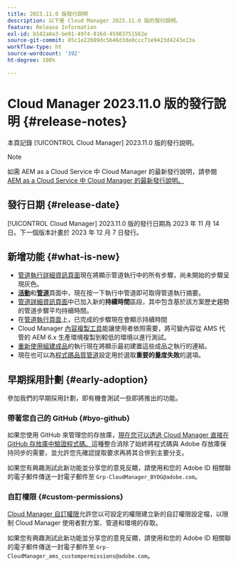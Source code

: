 ```yaml
---
title: 2023.11.0 版發行說明
description: 以下是 Cloud Manager 2023.11.0 版的發行說明。
feature: Release Information
exl-id: b542a0a3-be91-4974-816d-45983751562e
source-git-commit: 85c1e22609dc5646d3de0ccc71e9423d4243e13a
workflow-type: ht
source-wordcount: '392'
ht-degree: 100%

---
```


# Cloud Manager 2023.11.0 版的發行說明 {#release-notes}

本頁記錄 [!UICONTROL Cloud Manager] 2023.11.0 版的發行說明。

>[!NOTE]
>
>如需 AEM as a Cloud Service 中 Cloud Manager 的最新發行說明，請參閱 [AEM as a Cloud Service 中 Cloud Manager 的最新發行說明。](https://experienceleague.adobe.com/docs/experience-manager-cloud-service/content/implementing/using-cloud-manager/release-notes-cloud-manager/release-notes-cm-current.html)

## 發行日期 {#release-date}

[!UICONTROL Cloud Manager] 2023.11.0 版的發行日期為 2023 年 11 月 14 日。下一個版本計畫於 2023 年 12 月 7 日發行。

## 新增功能 {#what-is-new}

* [管道執行詳細資訊頁面](/help/using/managing-pipelines.md#view-details)現在將顯示管道執行中的所有步驟，尚未開始的步驟呈現灰色。
* **[活動](/help/using/managing-pipelines.md#activity)**&#x200B;和&#x200B;**[管道](/help/using/managing-pipelines.md#pipelines)**&#x200B;頁面中，現在按一下執行中管道即可取得管道執行摘要。
* [管道詳細資訊頁面](/help/using/managing-pipelines.md#view-details)中已加入新的&#x200B;**持續時間**&#x200B;區段，其中包含基於該方案歷史趨勢的管道步驟平均持續時間。
* 在[管道執行頁面](/help/using/managing-pipelines.md#activity-window)上，已完成的步驟現在會顯示持續時間
* Cloud Manager [內容複製工具](/help/using/content-copy.md)能讓使用者依照需要，將可變內容從 AMS 代管的 AEM 6.x 生產環境複製到較低的環境以進行測試。
* [重新使用組建成品](/help/getting-started/project-setup.md#build-artifact-reuse)的執行現在將顯示最初建置這些成品之執行的連結。
* 現在也可以為[程式碼品質管道](/help/using/non-production-pipelines.md)設定用於選取&#x200B;**重要的量度失敗**&#x200B;的選項。

## 早期採用計劃 {#early-adoption}

參加我們的早期採用計劃，即有機會測試一些即將推出的功能。

### 帶著您自己的 GitHub {#byo-github}

如果您使用 GitHub 來管理您的存放庫，[現在您可以透過 Cloud Manager 直接在 GitHub 存放庫中驗證程式碼。](/help/managing-code/private-repositories.md)這種整合消除了始終將程式碼與 Adobe 存放庫保持同步的需要，並允許您先確認提取要求再將其合併到主要分支。

如果您有興趣測試此新功能並分享您的意見反饋，請使用和您的 Adobe ID 相關聯的電子郵件傳送一封電子郵件至 `Grp-CloudManager_BYOG@adobe.com`。

### 自訂權限 {#custom-permissions}

[Cloud Manager 自訂權限](/help/using/custom-permissions.md)允許您以可設定的權限建立新的自訂權限設定檔，以限制 Cloud Manager 使用者對方案、管道和環境的存取。

如果您有興趣測試此新功能並分享您的意見反饋，請使用和您的 Adobe ID 相關聯的電子郵件傳送一封電子郵件至 `Grp-CloudManager_ams_custompermissions@adobe.com`。
